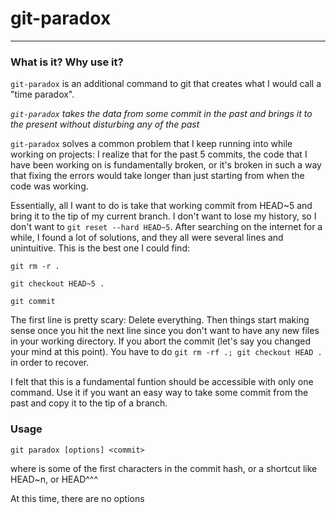# git-paradox
---
### What is it? Why use it?
`git-paradox` is an additional command to git that creates what I would call a "time paradox".

*`git-paradox` takes the data from some commit in the past and brings it to the present without disturbing any of the past*

`git-paradox` solves a common problem that I keep running into while working on projects: I realize that for the past 5 commits, the code that I have been working on is fundamentally broken, or it's broken in such a way that fixing the errors would take longer than just starting from when the code was working.

Essentially, all I want to do is take that working commit from HEAD~5 and bring it to the tip of my current branch. I don't want to lose my history, so I don't want to `git reset --hard HEAD~5`.
After searching on the internet for a while, I found a lot of solutions, and they all were several lines and unintuitive. This is the best one I could find:
```
git rm -r .

git checkout HEAD~5 .

git commit
```
The first line is pretty scary: Delete everything. Then things start making sense once you hit the next line since you don't want to have any new files in your working directory. If you abort the commit (let's say you changed your mind at this point). You have to do `git rm -rf .; git checkout HEAD .` in order to recover.

I felt that this is a fundamental funtion should be accessible with only one command.
Use it if you want an easy way to take some commit from the past and copy it to the tip of a branch.

### Usage
```
git paradox [options] <commit>
```
where <commit> is some of the first characters in the commit hash, or a shortcut like HEAD~n, or HEAD^^^

At this time, there are no options

